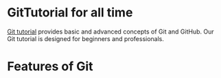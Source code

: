 # GitTutorial for all time

[Git tutorial](https://github.com/shanto027/GitTutorial) provides basic and advanced concepts of Git and GitHub. Our Git tutorial is designed for beginners and professionals.


# Features of Git